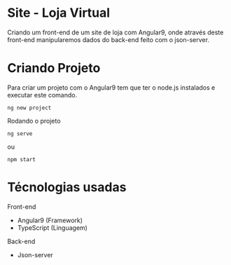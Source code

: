 # Site - Loja Virtual
Criando um front-end de um site de loja com Angular9, onde através deste front-end manipularemos dados do back-end feito com o json-server.

# Criando Projeto
Para criar um projeto com o Angular9 tem que ter o node.js instalados e executar este comando.

```
ng new project
```

Rodando o projeto
```
ng serve
```
ou 
```
npm start
```

# Técnologias usadas

Front-end

* Angular9 (Framework)
* TypeScript (Linguagem)

Back-end
* Json-server
